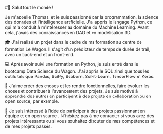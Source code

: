 #👋 Salut tout le monde !

Je m'appelle Thomas, et je suis passionné par la programmation, la science des données et l'intelligence artificielle. J'ai appris le langage Python, ce qui m'a conduit à m'intéresser au domaine du Machine Learning. Avant cela, j'avais des connaissances en DAO et en modélisation 3D.

🎓 J'ai réalisé un projet dans le cadre de ma formation au centre de formation Le Wagon. Il s'agit d'un prédicteur de temps de durée de trail, avec un back-end et un front-end.

💻 Après avoir suivi une formation en Python, je suis entré dans le bootcamp Data Science du Wagon. J'ai appris le SQL ainsi que tous les outils tels que Pandas, SciPy, Seaborn, Scikit-Learn, TensorFlow et Keras.

🚀 J'aime créer des choses et les rendre fonctionnelles, faire évoluer les choses et contribuer à l'avancement des projets. Je suis motivé à apprendre des autres en participant à des projets en collaboration ou en open source, par exemple.

👤 Je suis intéressé à l’idée  de participer à des projets passionnant en équipe et en open source .
N'hésitez pas à me contacter si vous avez des projets intéressants ou si vous souhaitez discuter de mes compétences et de mes projets passés.

